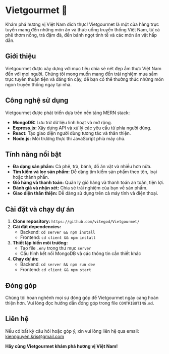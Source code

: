 # Vietgourmet 🍲

Khám phá hương vị Việt Nam đích thực! Vietgourmet là một cửa hàng trực tuyến mang đến những món ăn và thức uống truyền thống Việt Nam, từ cà phê thơm nồng, trà đậm đà, đến bánh ngọt tinh tế và các món ăn vặt hấp dẫn.

## Giới thiệu

Vietgourmet được xây dựng với mục tiêu chia sẻ nét đẹp ẩm thực Việt Nam đến với mọi người. Chúng tôi mong muốn mang đến trải nghiệm mua sắm trực tuyến thuận tiện và đáng tin cậy, để bạn có thể thưởng thức những món ngon truyền thống ngay tại nhà.

## Công nghệ sử dụng

Vietgourmet được phát triển dựa trên nền tảng MERN stack:

* **MongoDB:** Lưu trữ dữ liệu linh hoạt và mở rộng.
* **Express.js:** Xây dựng API và xử lý các yêu cầu từ phía người dùng.
* **React:** Tạo giao diện người dùng tương tác và thân thiện.
* **Node.js:** Môi trường thực thi JavaScript phía máy chủ.

## Tính năng nổi bật

* **Đa dạng sản phẩm:** Cà phê, trà, bánh, đồ ăn vặt và nhiều hơn nữa.
* **Tìm kiếm và lọc sản phẩm:** Dễ dàng tìm kiếm sản phẩm theo tên, loại hoặc thành phần.
* **Giỏ hàng và thanh toán:** Quản lý giỏ hàng và thanh toán an toàn, tiện lợi.
* **Đánh giá và nhận xét:** Chia sẻ trải nghiệm của bạn về sản phẩm.
* **Giao diện thân thiện:** Dễ dàng sử dụng trên cả máy tính và điện thoại.

## Cài đặt và chạy dự án

1. **Clone repository:** `https://github.com/vitegod/Vietgourmet/`
2. **Cài đặt dependencies:**
   * Backend: `cd server && npm install`
   * Frontend: `cd client && npm install`
3. **Thiết lập biến môi trường:** 
   * Tạo file `.env` trong thư mục `server`
   * Cấu hình kết nối MongoDB và các thông tin cần thiết khác
4. **Chạy dự án:**
   * Backend: `cd server && npm run dev`
   * Frontend: `cd client && npm start`

## Đóng góp

Chúng tôi hoan nghênh mọi sự đóng góp để Vietgourmet ngày càng hoàn thiện hơn. Vui lòng đọc hướng dẫn đóng góp trong file `CONTRIBUTING.md`.

## Liên hệ

Nếu có bất kỳ câu hỏi hoặc góp ý, xin vui lòng liên hệ qua email: kiennguyen.kris@gmail.com

**Hãy cùng Vietgourmet khám phá hương vị Việt Nam!**
